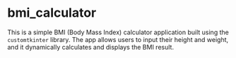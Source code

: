 # bmi_calculator
This is a simple BMI (Body Mass Index) calculator application built using the `customtkinter` library. The app allows users to input their height and weight, and it dynamically calculates and displays the BMI result.
